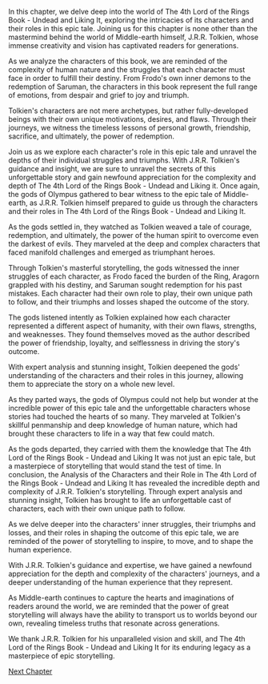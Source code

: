 In this chapter, we delve deep into the world of The 4th Lord of the Rings Book - Undead and Liking It, exploring the intricacies of its characters and their roles in this epic tale. Joining us for this chapter is none other than the mastermind behind the world of Middle-earth himself, J.R.R. Tolkien, whose immense creativity and vision has captivated readers for generations.

As we analyze the characters of this book, we are reminded of the complexity of human nature and the struggles that each character must face in order to fulfill their destiny. From Frodo's own inner demons to the redemption of Saruman, the characters in this book represent the full range of emotions, from despair and grief to joy and triumph.

Tolkien's characters are not mere archetypes, but rather fully-developed beings with their own unique motivations, desires, and flaws. Through their journeys, we witness the timeless lessons of personal growth, friendship, sacrifice, and ultimately, the power of redemption.

Join us as we explore each character's role in this epic tale and unravel the depths of their individual struggles and triumphs. With J.R.R. Tolkien's guidance and insight, we are sure to unravel the secrets of this unforgettable story and gain newfound appreciation for the complexity and depth of The 4th Lord of the Rings Book - Undead and Liking it.
Once again, the gods of Olympus gathered to bear witness to the epic tale of Middle-earth, as J.R.R. Tolkien himself prepared to guide us through the characters and their roles in The 4th Lord of the Rings Book - Undead and Liking It.

As the gods settled in, they watched as Tolkien weaved a tale of courage, redemption, and ultimately, the power of the human spirit to overcome even the darkest of evils. They marveled at the deep and complex characters that faced manifold challenges and emerged as triumphant heroes.

Through Tolkien's masterful storytelling, the gods witnessed the inner struggles of each character, as Frodo faced the burden of the Ring, Aragorn grappled with his destiny, and Saruman sought redemption for his past mistakes. Each character had their own role to play, their own unique path to follow, and their triumphs and losses shaped the outcome of the story.

The gods listened intently as Tolkien explained how each character represented a different aspect of humanity, with their own flaws, strengths, and weaknesses. They found themselves moved as the author described the power of friendship, loyalty, and selflessness in driving the story's outcome.

With expert analysis and stunning insight, Tolkien deepened the gods' understanding of the characters and their roles in this journey, allowing them to appreciate the story on a whole new level.

As they parted ways, the gods of Olympus could not help but wonder at the incredible power of this epic tale and the unforgettable characters whose stories had touched the hearts of so many. They marveled at Tolkien's skillful penmanship and deep knowledge of human nature, which had brought these characters to life in a way that few could match.

As the gods departed, they carried with them the knowledge that The 4th Lord of the Rings Book - Undead and Liking It was not just an epic tale, but a masterpiece of storytelling that would stand the test of time.
In conclusion, the Analysis of the Characters and their Role in The 4th Lord of the Rings Book - Undead and Liking It has revealed the incredible depth and complexity of J.R.R. Tolkien's storytelling. Through expert analysis and stunning insight, Tolkien has brought to life an unforgettable cast of characters, each with their own unique path to follow.

As we delve deeper into the characters' inner struggles, their triumphs and losses, and their roles in shaping the outcome of this epic tale, we are reminded of the power of storytelling to inspire, to move, and to shape the human experience.

With J.R.R. Tolkien's guidance and expertise, we have gained a newfound appreciation for the depth and complexity of the characters' journeys, and a deeper understanding of the human experience that they represent.

As Middle-earth continues to capture the hearts and imaginations of readers around the world, we are reminded that the power of great storytelling will always have the ability to transport us to worlds beyond our own, revealing timeless truths that resonate across generations.

We thank J.R.R. Tolkien for his unparalleled vision and skill, and The 4th Lord of the Rings Book - Undead and Liking It for its enduring legacy as a masterpiece of epic storytelling.


[Next Chapter](18_Chapter18.md)
